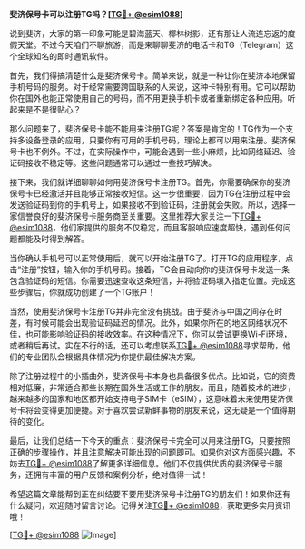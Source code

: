 **斐济保号卡可以注册TG吗？[[TG💪+ @esim1088](https://t.me/s/esim1088)]**

说到斐济，大家的第一印象可能是碧海蓝天、椰林树影，还有那让人流连忘返的度假天堂。不过今天咱们不聊旅游，而是来聊聊斐济的电话卡和TG（Telegram）这个全球知名的即时通讯软件。

首先，我们得搞清楚什么是斐济保号卡。简单来说，就是一种让你在斐济本地保留手机号码的服务。对于经常需要跨国联系的人来说，这种卡特别有用。它可以帮助你在国外也能正常使用自己的号码，而不用更换手机卡或者重新绑定各种应用。听起来是不是很贴心？

那么问题来了，斐济保号卡能不能用来注册TG呢？答案是肯定的！TG作为一个支持多设备登录的应用，只要你有可用的手机号码，理论上都可以用来注册。斐济保号卡也不例外。不过，在实际操作中，可能会遇到一些小麻烦，比如网络延迟、验证码接收不稳定等。这些问题通常可以通过一些技巧解决。

接下来，我们就详细聊聊如何用斐济保号卡注册TG。首先，你需要确保你的斐济保号卡已经激活并且能够正常接收短信。这一步很重要，因为TG在注册过程中会发送验证码到你的手机号上，如果接收不到验证码，注册就会失败。所以，选择一家信誉良好的斐济保号卡服务商至关重要。这里推荐大家关注一下[TG💪+ @esim1088](https://t.me/s/esim1088)，他们家提供的服务不仅稳定，而且客服响应速度超快，遇到任何问题都能及时得到解答。

当你确认手机号可以正常使用后，就可以开始注册TG了。打开TG的应用程序，点击“注册”按钮，输入你的手机号码。接着，TG会自动向你的斐济保号卡发送一条包含验证码的短信。你需要迅速查收这条短信，并将验证码填入指定位置。完成这些步骤后，你就成功创建了一个TG账户！

当然，使用斐济保号卡注册TG并非完全没有挑战。由于斐济与中国之间存在时差，有时候可能会出现验证码延迟的情况。此外，如果你所在的地区网络状况不佳，也可能影响验证码的接收效率。在这种情况下，你可以尝试更换Wi-Fi环境，或者稍后再试。实在不行的话，还可以考虑联系[TG💪+ @esim1088](https://t.me/s/esim1088)寻求帮助，他们的专业团队会根据具体情况为你提供最佳解决方案。

除了注册过程中的小插曲外，斐济保号卡本身也具备很多优点。比如说，它的资费相对低廉，非常适合那些长期在国外生活或工作的朋友。而且，随着技术的进步，越来越多的国家和地区都开始支持电子SIM卡（eSIM），这意味着未来使用斐济保号卡将会变得更加便捷。对于喜欢尝试新鲜事物的朋友来说，这无疑是一个值得期待的变化。

最后，让我们总结一下今天的重点：斐济保号卡完全可以用来注册TG，只要按照正确的步骤操作，并且注意解决可能出现的问题即可。如果你对这方面感兴趣，不妨去[TG💪+ @esim1088](https://t.me/s/esim1088)了解更多详细信息。他们不仅提供优质的斐济保号卡服务，还拥有丰富的用户反馈和案例分析，绝对值得一试！

希望这篇文章能帮到正在纠结要不要用斐济保号卡注册TG的朋友们！如果你还有什么疑问，欢迎随时留言讨论。记得关注[TG💪+ @esim1088](https://t.me/s/esim1088)，获取更多实用资讯哦！

[[TG💪+ @esim1088](https://t.me/s/esim1088) ![Image](https://i.postimg.cc/4NQfJmqS/Snipaste-2025-05-13-00-14-12.png)]